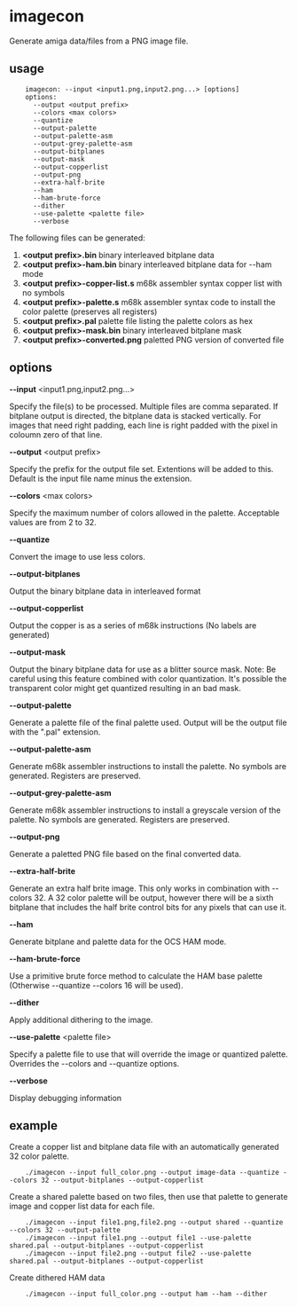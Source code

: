 imagecon
========

Generate amiga data/files from a PNG image file.

usage
-----
```
    imagecon: --input <input1.png,input2.png...> [options]
    options:
      --output <output prefix>
      --colors <max colors>
      --quantize
      --output-palette
      --output-palette-asm
      --output-grey-palette-asm
      --output-bitplanes
      --output-mask
      --output-copperlist
      --output-png
      --extra-half-brite
      --ham
      --ham-brute-force
      --dither
      --use-palette <palette file>
      --verbose
```

The following files can be generated:

1. **&lt;output prefix>.bin** binary interleaved bitplane data
2. **&lt;output prefix>-ham.bin** binary interleaved bitplane data for --ham mode
3. **&lt;output prefix>-copper-list.s**	m68k assembler syntax copper list with no symbols
4. **&lt;output prefix>-palette.s**	m68k assembler syntax code to install the color palette (preserves all registers)
5. **&lt;output prefix>.pal** palette file listing the palette colors as hex
6. **&lt;output prefix>-mask.bin** binary interleaved bitplane mask
7. **&lt;output prefix>-converted.png** paletted PNG version of converted file

options
-------
**--input** &lt;input1.png,input2.png...>

Specify the file(s) to be processed. Multiple files are comma separated. If bitplane output is directed, the bitplane data is stacked vertically. For images that need right padding, each line is right padded with the pixel in coloumn zero of that line.

**--output** &lt;output prefix>

Specify the prefix for the output file set. Extentions will be added to this. Default is the input file name minus the extension.

**--colors** &lt;max colors>

Specify the maximum number of colors allowed in the palette. Acceptable values are from 2 to 32.

**--quantize**

Convert the image to use less colors.

**--output-bitplanes**

Output the binary bitplane data in interleaved format

**--output-copperlist**

Output the copper is as a series of m68k instructions (No labels are generated)

**--output-mask**

Output the binary bitplane data for use as a blitter source mask. Note: Be careful using this feature combined with color quantization. It's possible the transparent color might get quantized resulting in an bad mask.

**--output-palette**

Generate a palette file of the final palette used. Output will be the output file with the ".pal" extension.

**--output-palette-asm**

Generate m68k assembler instructions to install the palette. No symbols are generated. Registers are preserved.

**--output-grey-palette-asm**

Generate m68k assembler instructions to install a greyscale version of the palette. No symbols are generated. Registers are preserved.

**--output-png**

Generate a paletted PNG file based on the final converted data.


**--extra-half-brite**

Generate an extra half brite image. This only works in combination with --colors 32. A 32 color palette will be output, however there will be a sixth bitplane that includes the half brite control bits for any pixels that can use it.

**--ham**

Generate bitplane and palette data for the OCS HAM mode.

**--ham-brute-force**

Use a primitive brute force method to calculate the HAM base palette (Otherwise --quantize --colors 16 will be used).

**--dither**

Apply additional dithering to the image.

**--use-palette** &lt;palette file>

Specify a palette file to use that will override the image or quantized palette.  Overrides the --colors and --quantize options.

**--verbose**

Display debugging information

example
-------

Create a copper list and bitplane data file with an automatically generated 32 color palette.
```
    ./imagecon --input full_color.png --output image-data --quantize --colors 32 --output-bitplanes --output-copperlist
```

Create a shared palette based on two files, then use that palette to generate image and copper list data for each file.
```
    ./imagecon --input file1.png,file2.png --output shared --quantize --colors 32 --output-palette
    ./imagecon --input file1.png --output file1 --use-palette shared.pal --output-bitplanes --output-copperlist
    ./imagecon --input file2.png --output file2 --use-palette shared.pal --output-bitplanes --output-copperlist
```


Create dithered HAM data
```
    ./imagecon --input full_color.png --output ham --ham --dither
```

